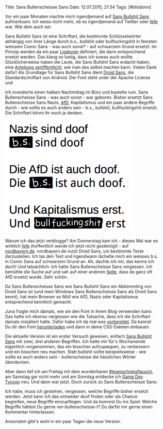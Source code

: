 Title: Sans Bullenscheisse Sans
Date: 12.07.2015, 21:34
Tags: [#blödsinn]

Vor ein paar Monaten machte mich irgendjemand auf [Sans Bullshit Sans](http://www.sansbullshitsans.com) aufmerksam. Ich weiss nicht mehr, ob es irgendjemand auf Twitter oder [fefe](https://blog.fefe.de/?ts=abf629cb) war. Wie dem auch sei:

Sans Bullshit Sans ist eine Schriftart, die bestimmte Schlüsselwörter abhängig von ihrer Länge durch b.s., bullshit oder bullfuckingshit in feinsten weissem Comic Sans - was auch sonst? - auf schwarzem Grund ersetzt. Im Prinzip werden da ein paar [Ligaturen](https://de.wikipedia.org/wiki/Ligatur_(Typografie)) definiert, die dann entsprechend ersetzt werden. Das klang so lustig, dass ich sowas auch wollte. Glücklicherweise haben die Leute, die Sans Bullshit Sans erdacht haben, eine [Anleitung veröffentlicht](http://pixelambacht.nl/2015/sans-bullshit-sans/), wie man das selbst machen kann. Vielen Dank dafür! Als Grundlage für Sans Bullshit Sans dient [Droid Sans](https://en.wikipedia.org/wiki/Droid_fonts), die Standardschriftart von Android. Der Font steht unter der Apache License und 

Ich investierte einen halben Nachmittag im Büro und bastelte rum. Sans Bullenscheisse Sans - was auch sonst - war geboren. Bisher ersetzt Sans Bullenscheisse Sans Nazis, [AfD](https://bullenscheisse.de/2015/afd-oder-analsex-fuer-dummies/), Kapitalismus und ein paar andere Begriffe durch - wie sollte es auch anders sein - b.s., bullshit, bullfuckingshit ersetzt. Die Schriftart könnt ihr euch ja denken.

![Beispiel von Sans Bullenscheisse Sans](/img/IMG_82.png)

Warum ich das jetzt verblogge? Am Donnerstag kam ich - dieses Mal war es wirklich [fefe](http://blog.fefe.de/?ts=ab623222) (hoffentlich werde ich jetzt nicht gesteinigt) - auf [nordbayern.de](http://www.nordbayern.de/region/erlangen/neue-rechte-in-erlangen-pack-das-hier-nichts-verloren-hat-1.4496014). nordbayern.de nutzt Droid Sans, um bestimmte Texte darzustellen. Ich las den Text und irgendwann lächelte mich ein weisses b.s. in Comic Sans auf schwarzem Grund an. Ah, dachte ich mir, das kenne ich doch! Und tatsächlich: Ich hatte Sans Bullenscheisse Sans vergessen. Ich bemühte die Suche auf und sah auf einer anderen [Seite](http://www.nordbayern.de/neue-lucke-partei-immer-wahrscheinlicher-1.4505968), dass da ganz oft AfD ersetzt wurde. Sehr schön.

Da Sans Bullenscheisse Sans wie Sans Bullshit Sans ein Abkömmling von Droid Sans ist (und mein Windows Sans Bullenscheisse Sans als Droid Sans kennt), hat mein Browser so Müll wie AfD, Nazis oder Kapitalismus entsprechend kenntlich gemacht.

Juna fragte mich damals, wie sie den Font in ihrem Blog verwenden kann. Das hatte ich ebenso vergessen wie die Tatsache, dass ich die Schriftart damals installiert hatte. Dafür habe ich da mal was [vorbereitet](https://bullenscheisse.de/sansbullenscheissesans/). Da kannst Du dir den Font [herunterladen](https://bullenscheisse.de/sansbullenscheissesans/sansbullenscheissesans.zip) und dann in deine CSS-Dateien einbauen.

Die aktuelle Version ist ein erster Versuch gewesen, einfach [Sans Bullshit Sans](https://github.com/RoelN/SansBullshitSans) mit zwei, drei anderen Begriffen. Ich hatte mir für's Wochenende eigentlich vorgenommen, das ein bisschen aufzupeppen, zu verbessern und ein bisschen neu machen. Statt bullshit sollte beispielsweise - wie sollte es auch anders sein - bullenscheisse die hässlichen Wörter überdecken. 

Aber dann lief ich am Freitag mit dem wunderbaren [#teamschnipsflausch](http://schnipsflaus.ch), am Samstag gar nicht mehr und am Sonntag entdecke ich [Game Dev Tycoon](http://www.greenheartgames.com/app/game-dev-tycoon/) neu. Und dann war jetzt. Doch zurück zu Sans Bullenscheisse Sans:

Ich habe, muss ich gestehen, vergessen, welche Begriffe bisher ersetzt werden. Jetzt kann ich das entweder doof finden oder als Chance begreifen, neue Begriffe einzupflegen. Und da kommst Du ins Spiel: Welche Begriffe hättest Du gerne ver-bullenscheisse-t? Du darfst mir gerne einen Kommentar hinterlassen.

Ansonsten gibt's wohl in ein paar Tagen die neue Version.